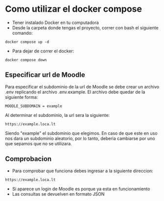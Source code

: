 # Como utilizar el docker compose

* Tener instalado Docker en tu computadora
* Desde la carpeta donde tengas el proyecto, correr con bash el siguiente comando:
```
docker compose up -d
```
* Para dejar de correr el docker:
```
docker compose down
```

## Especificar url de Moodle

Para especificar el subdominio de la url de Moodle se debe crear un archivo .env replicando el archivo .env.example.
El archivo debe quedar de la siguiente forma:
```
MOODLE_SUBDOMAIN = example
```
Al determinar el subdominio, la url sera la siguiente: 
```
https://example.loca.lt
```
Siendo "example" el subdominio que elegimos. En caso de que este en uso nos dara un subdominio aleatorio, por lo tanto, deberia cambiarse por uno que sepamos que no se utilizara.

## Comprobacion

* Para comprobar que funciona debes ingresar a la siguiente direccion:
```
https://example.loca.lt
```
* Si aparece un login de Moodle es porque ya esta en funcionamiento
* Las consultas se devuelven en formato JSON